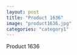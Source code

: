 ```yaml
---
layout: post
title: "Product 1636"
image: "product1636.jpg"
categories: "category1"
---
```

Product 1636
